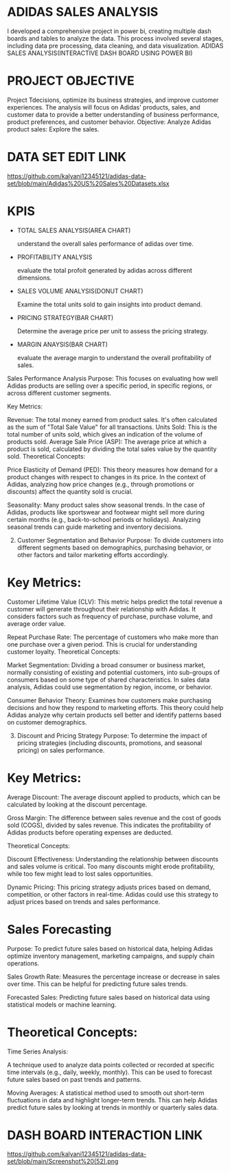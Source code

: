 # ADIDAS SALES ANALYSIS
I developed a comprehensive project in power bi, creating multiple dash boards and tables to analyze the data. This process involved several stages, including data pre processing, data cleaning, and data visualization.
ADIDAS SALES ANALYSIS(INTERACTIVE DASH BOARD USING POWER BI)
# PROJECT OBJECTIVE

Project Tdecisions, optimize its business strategies, and improve customer experiences. The analysis will focus on Adidas' products, sales, and customer data to provide a better understanding of business performance, product preferences, and customer behavior.  Objective:  Analyze Adidas product sales: Explore the sales.

# DATA SET EDIT LINK
https://github.com/kalyani12345121/adidas-data-set/blob/main/Adidas%20US%20Sales%20Datasets.xlsx

# KPIS
* TOTAL SALES ANALYSIS(AREA CHART)
  
   understand the overall sales performance of adidas over time.
  
* PROFITABILITY ANALYSIS
 
    evaluate the total profoit generated by adidas across different dimensions.
  
* SALES VOLUME ANALYSIS(DONUT CHART)
  
   Examine the total units sold to gain insights into product demand.
  
* PRICING STRATEGY(BAR CHART)
  
  Determine the average price per unit to assess the pricing strategy.
  
* MARGIN ANAYSIS(BAR CHART)
  
  evaluate the average margin to understand the overall profitability of sales.

Sales Performance Analysis
Purpose: This focuses on evaluating how well Adidas products are selling over a specific period, in specific regions, or across different customer segments.

Key Metrics:

Revenue: The total money earned from product sales. It's often calculated as the sum of "Total Sale Value" for all transactions.
Units Sold: This is the total number of units sold, which gives an indication of the volume of products sold.
Average Sale Price (ASP): The average price at which a product is sold, calculated by dividing the total sales value by the quantity sold.
Theoretical Concepts:

Price Elasticity of Demand (PED): This theory measures how demand for a product changes with respect to changes in its price. In the context of Adidas, analyzing how price changes (e.g., through promotions or discounts) affect the quantity sold is crucial.

Seasonality: Many product sales show seasonal trends. In the case of Adidas, products like sportswear and footwear might sell more during certain months (e.g., back-to-school periods or holidays). Analyzing seasonal trends can guide marketing and inventory decisions.

2. Customer Segmentation and Behavior
Purpose: To divide customers into different segments based on demographics, purchasing behavior, or other factors and tailor marketing efforts accordingly.

# Key Metrics:

Customer Lifetime Value (CLV): This metric helps predict the total revenue a customer will generate throughout their relationship with Adidas. It considers factors such as frequency of purchase, purchase volume, and average order value.

Repeat Purchase Rate: The percentage of customers who make more than one purchase over a given period. This is crucial for understanding customer loyalty.
Theoretical Concepts:

Market Segmentation: Dividing a broad consumer or business market, normally consisting of existing and potential customers, into sub-groups of consumers based on some type of shared characteristics. In sales data analysis, Adidas could use segmentation by region, income, or behavior.

Consumer Behavior Theory: Examines how customers make purchasing decisions and how they respond to marketing efforts. This theory could help Adidas analyze why certain products sell better and identify patterns based on customer demographics.

3. Discount and Pricing Strategy
Purpose: To determine the impact of pricing strategies (including discounts, promotions, and seasonal pricing) on sales performance.

# Key Metrics:

Average Discount: The average discount applied to products, which can be calculated by looking at the discount percentage.

Gross Margin: The difference between sales revenue and the cost of goods sold (COGS), divided by sales revenue. This indicates the profitability of Adidas products before operating expenses are deducted.

Theoretical Concepts:

Discount Effectiveness: Understanding the relationship between discounts and sales volume is critical. Too many discounts might erode profitability, while too few might lead to lost sales opportunities.

Dynamic Pricing: This pricing strategy adjusts prices based on demand, competition, or other factors in real-time. Adidas could use this strategy to adjust prices based on trends and sales performance.

# Sales Forecasting

Purpose: To predict future sales based on historical data, helping Adidas optimize inventory management, marketing campaigns, and supply chain operations.

Sales Growth Rate: Measures the percentage increase or decrease in sales over time. This can be helpful for predicting future sales trends.

Forecasted Sales: Predicting future sales based on historical data using statistical models or machine learning.

# Theoretical Concepts:

Time Series Analysis:

A technique used to analyze data points collected or recorded at specific time intervals (e.g., daily, weekly, monthly). This can be used to forecast future sales based on past trends and patterns.

Moving Averages: A statistical method used to smooth out short-term fluctuations in data and highlight longer-term trends. This can help Adidas predict future sales by looking at trends in monthly or quarterly sales data.

   # DASH BOARD INTERACTION LINK
 
https://github.com/kalyani12345121/adidas-data-set/blob/main/Screenshot%20(52).png
  

